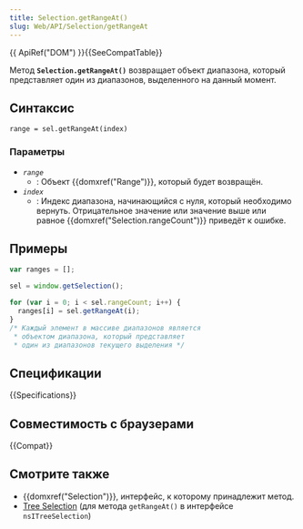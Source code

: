 ```yaml
---
title: Selection.getRangeAt()
slug: Web/API/Selection/getRangeAt
---
```


{{ ApiRef("DOM") }}{{SeeCompatTable}}

Метод **`Selection.getRangeAt()`** возвращает объект диапазона, который представляет один из диапазонов, выделенного на данный момент.

## Синтаксис

```
range = sel.getRangeAt(index)
```

### Параметры

- _`range`_
  - : Объект {{domxref("Range")}}, который будет возвращён.
- _`index`_
  - : Индекс диапазона, начинающийся с нуля, который необходимо вернуть. Отрицательное значение или значение выше или равное {{domxref("Selection.rangeCount")}} приведёт к ошибке.

## Примеры

```js
var ranges = [];

sel = window.getSelection();

for (var i = 0; i < sel.rangeCount; i++) {
  ranges[i] = sel.getRangeAt(i);
}
/* Каждый элемент в массиве диапазонов является
 * объектом диапазона, который представляет
 * один из диапазонов текущего выделения */
```

## Спецификации

{{Specifications}}

## Совместимость с браузерами

{{Compat}}

## Смотрите также

- {{domxref("Selection")}}, интерфейс, к которому принадлежит метод.
- [Tree Selection](/ru/docs/XUL_Tutorial/Tree_Selection) (для метода `getRangeAt()` в интерфейсе `nsITreeSelection`)

